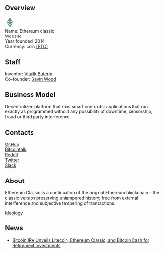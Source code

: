 ## Overview
   ![Ethereum classic logo](../projects/logo/ethereum_classic.png)  
    Name: Ethereum classic  
    [Website](https://ethereumclassic.github.io/)  
    Year founded: 2014  
    Currency: coin [(ETC)](https://coinmarketcap.com/currencies/ethereum-classic/)  
## Staff 
   Inventor: [Vitalik Buterin](../people/vitalik_buterin.md)   
   Co-founder: [Gavin Wood](../people/gavin_wood.md)
## Business Model
   Decentralized platform that runs smart contracts: applications that run exactly as programmed without any possibility of downtime, censorship, fraud or third party interference.
## Contacts
   [GitHub](https://github.com/ethereumclassic)  
   [Bitcointalk](https://bitcointalk.org/index.php?topic=1559630.0)  
   [Reddit](https://www.reddit.com/r/EthereumClassic/)  
   [Twitter](https://twitter.com/eth_classic)	 
   [Slack](https://ethereumclassic.herokuapp.com/)   
## About   
Ethereum Classic is a continuation of the original Ethereum blockchain - the classic version preserving untampered history; free from external interference and subjective tampering of transactions.

[Ideology](https://medium.com/@bit_novosti/a-crypto-decentralist-manifesto-6ba1fa0b9ede)

## News
* [Bitcoin IRA Unveils Litecoin, Ethereum Classic, and Bitcoin Cash for Retirement Investments](../news/etc-12-09-2017.md)

